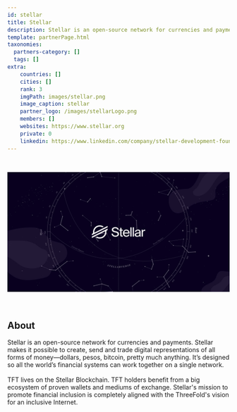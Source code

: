 ```yaml
---
id: stellar
title: Stellar
description: Stellar is an open-source network for currencies and payments.
template: partnerPage.html
taxonomies:
  partners-category: []
  tags: []
extra:
    countries: []
    cities: []
    rank: 3
    imgPath: images/stellar.png
    image_caption: stellar
    partner_logo: /images/stellarLogo.png
    members: []
    websites: https://www.stellar.org
    private: 0
    linkedin: https://www.linkedin.com/company/stellar-development-foundation/
---
```


<br/>

![stellar](/images/stellar2.jpg)

<br/>

## About

Stellar is an open-source network for currencies and payments. Stellar makes it possible to create, send and trade digital representations of all forms of money—dollars, pesos, bitcoin, pretty much anything. It’s designed so all the world’s financial systems can work together on a single network.
<br/>
<br/>
TFT lives on the Stellar Blockchain. TFT holders benefit from a big ecosystem of proven wallets and mediums of exchange. Stellar's mission to promote financial inclusion is completely aligned with the ThreeFold's vision  for an inclusive Internet.

<!-- ## Mission

## Impact

## Powered by ThreeFold

## Join saving our planet!

## Support this project

## TFGrid Solution

### Roadmap -->



